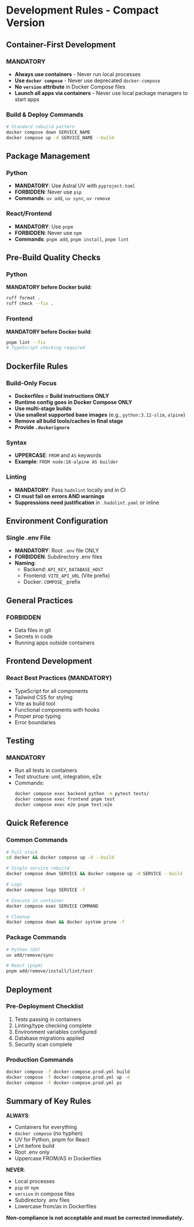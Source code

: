 # Development Rules - Compact Version

## Container-First Development

### MANDATORY
- **Always use containers** - Never run local processes
- **Use `docker compose`** - Never use deprecated `docker-compose`
- **No `version` attribute** in Docker Compose files
- **Launch all apps via containers** - Never use local package managers to start apps

### Build & Deploy Commands
```bash
# Standard rebuild pattern
docker compose down SERVICE_NAME
docker compose up -d SERVICE_NAME --build
```

## Package Management

### Python
- **MANDATORY**: Use Astral UV with `pyproject.toml`
- **FORBIDDEN**: Never use `pip`
- **Commands**: `uv add`, `uv sync`, `uv remove`

### React/Frontend
- **MANDATORY**: Use `pnpm`
- **FORBIDDEN**: Never use `npm`
- **Commands**: `pnpm add`, `pnpm install`, `pnpm lint`

## Pre-Build Quality Checks

### Python
**MANDATORY before Docker build**:
```bash
ruff format .
ruff check --fix .
```

### Frontend
**MANDATORY before Docker build**:
```bash
pnpm lint --fix
# TypeScript checking required
```

## Dockerfile Rules

### Build-Only Focus
- **Dockerfiles = Build instructions ONLY**
- **Runtime config goes in Docker Compose ONLY**
- **Use multi-stage builds**
- **Use smallest supported base images** (e.g., `python:3.12-slim`, `alpine`)
- **Remove all build tools/caches in final stage**
- **Provide `.dockerignore`**

### Syntax
- **UPPERCASE**: `FROM` and `AS` keywords
- **Example**: `FROM node:18-alpine AS builder`

### Linting
- **MANDATORY**: Pass `hadolint` locally and in CI
- **CI must fail on errors AND warnings**
- **Suppressions need justification** in `.hadolint.yaml` or inline

## Environment Configuration

### Single .env File
- **MANDATORY**: Root `.env` file ONLY
- **FORBIDDEN**: Subdirectory .env files
- **Naming**:
  - Backend: `API_KEY`, `DATABASE_HOST`
  - Frontend: `VITE_API_URL` (Vite prefix)
  - Docker: `COMPOSE_` prefix

## General Practices

### FORBIDDEN
- Data files in git
- Secrets in code
- Running apps outside containers

## Frontend Development

### React Best Practices (MANDATORY)
- TypeScript for all components
- Tailwind CSS for styling
- Vite as build tool
- Functional components with hooks
- Proper prop typing
- Error boundaries

## Testing

### MANDATORY
- Run all tests in containers
- Test structure: unit, integration, e2e
- Commands:
  ```bash
  docker compose exec backend python -m pytest tests/
  docker compose exec frontend pnpm test
  docker compose exec e2e pnpm test:e2e
  ```

## Quick Reference

### Common Commands
```bash
# Full stack
cd docker && docker compose up -d --build

# Single service rebuild
docker compose down SERVICE && docker compose up -d SERVICE --build

# Logs
docker compose logs SERVICE -f

# Execute in container
docker compose exec SERVICE COMMAND

# Cleanup
docker compose down && docker system prune -f
```

### Package Commands
```bash
# Python (UV)
uv add/remove/sync

# React (pnpm)
pnpm add/remove/install/lint/test
```

## Deployment

### Pre-Deployment Checklist
1. Tests passing in containers
2. Linting/type checking complete
3. Environment variables configured
4. Database migrations applied
5. Security scan complete

### Production Commands
```bash
docker compose -f docker-compose.prod.yml build
docker compose -f docker-compose.prod.yml up -d
docker compose -f docker-compose.prod.yml ps
```

## Summary of Key Rules

**ALWAYS**:
- Containers for everything
- `docker compose` (no hyphen)
- UV for Python, pnpm for React
- Lint before build
- Root .env only
- Uppercase FROM/AS in Dockerfiles

**NEVER**:
- Local processes
- `pip` or `npm`
- `version` in compose files
- Subdirectory .env files
- Lowercase from/as in Dockerfiles

**Non-compliance is not acceptable and must be corrected immediately.**